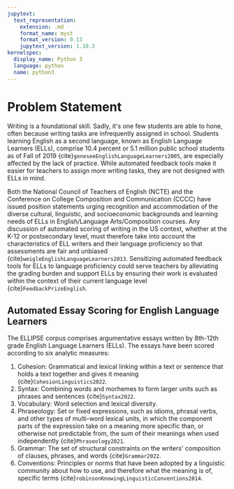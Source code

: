 ```yaml
---
jupytext:
  text_representation:
    extension: .md
    format_name: myst
    format_version: 0.13
    jupytext_version: 1.10.3
kernelspec:
  display_name: Python 3
  language: python
  name: python3
---
```

# Problem Statement
Writing is a foundational skill. Sadly, it's one few students are able to hone, often because writing tasks are infrequently assigned in school. Students learning English as a second language, known as English Language Learners (ELLs), comprise 10.4 percent or 5.1 million public school students as of Fall of 2019 {cite}`geneseeEnglishLanguageLearners2005`, are especially affected by the lack of practice. While automated feedback tools make it easier for teachers to assign more writing tasks, they are not designed with ELLs in mind.

Both the National Council of Teachers of English (NCTE) and the Conference on College Composition and Communication (CCCC) have issued position statements urging recognition and accommodation of the diverse cultural, linguistic, and socioeconomic backgrounds and learning needs of ELLs in English/Language Arts/Composition courses. Any discussion of automated scoring of writing in the US context, whether at the K-12 or postsecondary level, must therefore take into account the characteristics of ELL writers and their language proficiency so that assessments are fair and unbiased {cite}`weigleEnglishLanguageLearners2013`. Sensitizing automated feedback tools for ELLs to language proficiency could serve teachers by alleviating the grading burden and support ELLs by ensuring their work is evaluated within the context of their current language level {cite}`FeedbackPrizeEnglish`.

## Automated Essay Scoring for English Language Learners
The ELLIPSE corpus comprises argumentative essays written by 8th-12th grade English Language Learners (ELLs). The essays have been scored according to six analytic measures:
1. Cohesion: Grammatical and lexical linking within a text or sentence that holds a text together and gives it meaning {cite}`CohesionLinguistics2022`.
2. Syntax: Combining words and morhemes to form larger units such as phrases and sentences {cite}`Syntax2022`.
3. Vocabulary: Word selection and lexical diversity.
4. Phraseology: Set or fixed expressions, such as idioms, phrasal verbs, and other types of multi-word lexical units, in which the component parts of the expression take on a meaning more specific than, or otherwise not predictable from, the sum of their meanings when used independently {cite}`Phraseology2021`.
5. Grammar: The set of structural constraints on the writers' composition of clauses, phrases, and words {cite}`Grammar2022`.
6. Conventions: Principles or norms that have been adopted by a linguistic community about how to use, and therefore what the meaning is of, specific terms {cite}`robinsonKnowingLinguisticConventions2014`.
